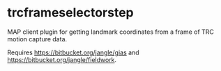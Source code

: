 trcframeselectorstep
====================
MAP client plugin for getting landmark coordinates from a frame of TRC motion capture data.

Requires https://bitbucket.org/jangle/gias and https://bitbucket.org/jangle/fieldwork.
